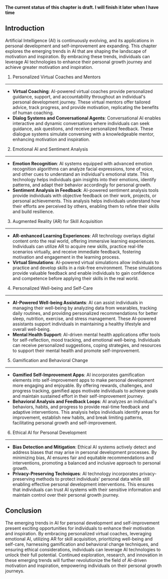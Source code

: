 **The current status of this chapter is draft. I will finish it later when I have time**

Introduction
------------

Artificial Intelligence (AI) is continuously evolving, and its applications in personal development and self-improvement are expanding. This chapter explores the emerging trends in AI that are shaping the landscape of motivation and inspiration. By embracing these trends, individuals can leverage AI technologies to enhance their personal growth journey and achieve greater motivation and inspiration.

1. Personalized Virtual Coaches and Mentors
-------------------------------------------

* **Virtual Coaching**: AI-powered virtual coaches provide personalized guidance, support, and accountability throughout an individual's personal development journey. These virtual mentors offer tailored advice, track progress, and provide motivation, replicating the benefits of human coaching.
* **Dialog Systems and Conversational Agents**: Conversational AI enables interactive and dynamic conversations where individuals can seek guidance, ask questions, and receive personalized feedback. These dialogue systems simulate conversing with a knowledgeable mentor, enhancing motivation and inspiration.

2. Emotional AI and Sentiment Analysis
--------------------------------------

* **Emotion Recognition**: AI systems equipped with advanced emotion recognition algorithms can analyze facial expressions, tone of voice, and other cues to understand an individual's emotional state. This technology helps individuals gain insights into their emotions, identify patterns, and adapt their behavior accordingly for personal growth.
* **Sentiment Analysis in Feedback**: AI-powered sentiment analysis tools provide individuals with objective feedback on their work, projects, or personal achievements. This analysis helps individuals understand how their efforts are perceived by others, enabling them to refine their skills and build resilience.

3. Augmented Reality (AR) for Skill Acquisition
-----------------------------------------------

* **AR-enhanced Learning Experiences**: AR technology overlays digital content onto the real world, offering immersive learning experiences. Individuals can utilize AR to acquire new skills, practice real-life scenarios virtually, and receive immediate feedback, fostering motivation and engagement in the learning process.
* **Virtual Simulations**: AI-powered virtual simulations allow individuals to practice and develop skills in a risk-free environment. These simulations provide valuable feedback and enable individuals to gain confidence and competence before applying their skills in the real world.

4. Personalized Well-being and Self-Care
----------------------------------------

* **AI-Powered Well-being Assistants**: AI can assist individuals in managing their well-being by analyzing data from wearables, tracking daily routines, and providing personalized recommendations for better sleep, nutrition, exercise, and stress management. These AI-powered assistants support individuals in maintaining a healthy lifestyle and overall well-being.
* **Mental Health Support**: AI-driven mental health applications offer tools for self-reflection, mood tracking, and emotional well-being. Individuals can receive personalized suggestions, coping strategies, and resources to support their mental health and promote self-improvement.

5. Gamification and Behavioral Change
-------------------------------------

* **Gamified Self-Improvement Apps**: AI incorporates gamification elements into self-improvement apps to make personal development more engaging and enjoyable. By offering rewards, challenges, and progress tracking, gamified apps motivate individuals to achieve goals and maintain sustained effort in their self-improvement journey.
* **Behavioral Analysis and Feedback Loops**: AI analyzes an individual's behaviors, habits, and progress to provide real-time feedback and adaptive interventions. This analysis helps individuals identify areas for improvement, establish new habits, and break limiting patterns, facilitating personal growth and self-improvement.

6. Ethical AI for Personal Development
--------------------------------------

* **Bias Detection and Mitigation**: Ethical AI systems actively detect and address biases that may arise in personal development processes. By minimizing bias, AI ensures fair and equitable recommendations and interventions, promoting a balanced and inclusive approach to personal growth.
* **Privacy-Preserving Techniques**: AI technology incorporates privacy-preserving methods to protect individuals' personal data while still enabling effective personal development interventions. This ensures that individuals can trust AI systems with their sensitive information and maintain control over their personal growth journey.

Conclusion
----------

The emerging trends in AI for personal development and self-improvement present exciting opportunities for individuals to enhance their motivation and inspiration. By embracing personalized virtual coaches, leveraging emotional AI, utilizing AR for skill acquisition, prioritizing well-being and self-care, harnessing gamification and behavioral change techniques, and ensuring ethical considerations, individuals can leverage AI technologies to unlock their full potential. Continued exploration, research, and innovation in these emerging trends will further revolutionize the field of AI-driven motivation and inspiration, empowering individuals on their personal growth journeys.
